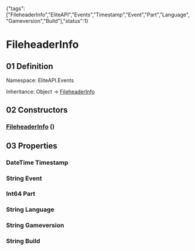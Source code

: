 {"tags":["FileheaderInfo","EliteAPI","Events","Timestamp","Event","Part","Language","Gameversion","Build"],"status":1}

# FileheaderInfo

## 01 Definition

Namespace: <span class='code'>EliteAPI.Events</span>

Inheritance: <span class='code'>Object</span> → <span class='code'>[FileheaderInfo](../../EliteAPI/Events/FileheaderInfo.html)</span>

## 02 Constructors

### <span class='code'>[FileheaderInfo](../../EliteAPI/Events/FileheaderInfo.html)</span> ()

## 03 Properties

### <span class='code'>DateTime</span> Timestamp

### <span class='code'>String</span> Event

### <span class='code'>Int64</span> Part

### <span class='code'>String</span> Language

### <span class='code'>String</span> Gameversion

### <span class='code'>String</span> Build


